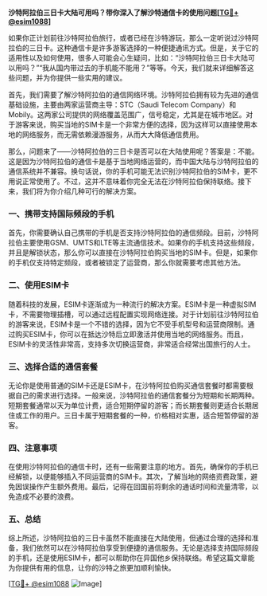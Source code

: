 **沙特阿拉伯三日卡大陆可用吗？带你深入了解沙特通信卡的使用问题[[TG💪+ @esim1088](https://t.me/s/esim1088)]**

如果你正计划前往沙特阿拉伯旅行，或者已经在沙特游玩，那么一定听说过沙特阿拉伯的三日卡。这种通信卡是许多游客选择的一种便捷通讯方式。但是，关于它的适用性以及如何使用，很多人可能会心生疑问，比如：“沙特阿拉伯三日卡大陆可以用吗？”“我从国内带过去的手机能不能用？”等等。今天，我们就来详细解答这些问题，并为你提供一些实用的建议。

首先，我们需要了解沙特阿拉伯的通信网络环境。沙特阿拉伯拥有较为先进的通信基础设施，主要由两家运营商主导：STC（Saudi Telecom Company）和Mobily。这两家公司提供的网络覆盖范围广，信号稳定，尤其是在城市地区。对于游客来说，购买当地的SIM卡是一个非常方便的选择，因为这样可以直接使用本地的网络服务，而无需依赖漫游服务，从而大大降低通信费用。

那么，问题来了——沙特阿拉伯的三日卡是否可以在大陆使用呢？答案是：不能。这是因为沙特阿拉伯的通信卡是基于当地网络运营的，而中国大陆与沙特阿拉伯的通信系统并不兼容。换句话说，你的手机可能无法识别沙特阿拉伯的SIM卡，更不用说正常使用了。不过，这并不意味着你完全无法在沙特阿拉伯保持联络。接下来，我们将为你介绍几种可行的解决方案。

### 一、携带支持国际频段的手机

首先，你需要确认自己携带的手机是否支持沙特阿拉伯的通信频段。目前，沙特阿拉伯主要使用GSM、UMTS和LTE等主流通信技术。如果你的手机支持这些频段，并且是解锁状态，那么你可以直接在沙特阿拉伯购买当地的SIM卡。但是，如果你的手机仅支持特定频段，或者被锁定了运营商，那么你就需要考虑其他方法。

### 二、使用ESIM卡

随着科技的发展，ESIM卡逐渐成为一种流行的解决方案。ESIM卡是一种虚拟SIM卡，不需要物理插槽，可以通过远程配置实现网络连接。对于计划前往沙特阿拉伯的游客来说，ESIM卡是一个不错的选择，因为它不受手机型号和运营商限制。通过购买ESIM卡，你可以在抵达沙特后立即激活并使用当地的网络服务。而且，ESIM卡的灵活性非常高，支持多次切换运营商，非常适合经常出国旅行的人士。

### 三、选择合适的通信套餐

无论你是使用普通的SIM卡还是ESIM卡，在沙特阿拉伯购买通信套餐时都需要根据自己的需求进行选择。一般来说，沙特阿拉伯的通信套餐分为短期和长期两种。短期套餐通常以天为单位计费，适合短期停留的游客；而长期套餐则更适合长期居住或工作的用户。三日卡属于短期套餐的一种，价格相对实惠，适合短暂停留的游客。

### 四、注意事项

在使用沙特阿拉伯的通信卡时，还有一些需要注意的地方。首先，确保你的手机已经解锁，以便能够插入不同运营商的SIM卡。其次，了解当地的网络资费政策，避免因误操作产生额外费用。最后，记得在回国前将剩余的通话时间和流量清零，以免造成不必要的浪费。

### 五、总结

综上所述，沙特阿拉伯的三日卡虽然不能直接在大陆使用，但通过合理的选择和准备，我们依然可以在沙特阿拉伯享受到便捷的通信服务。无论是选择支持国际频段的手机，还是使用ESIM卡，都可以帮助你在异国他乡保持联络。希望这篇文章能为你提供有用的信息，让你的沙特之旅更加顺利愉快。

[[TG💪+ @esim1088](https://t.me/s/esim1088) ![Image](https://i.postimg.cc/4NQfJmqS/Snipaste-2025-05-13-00-14-12.png)]